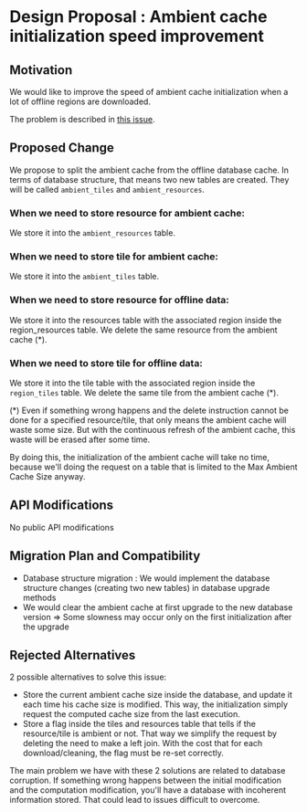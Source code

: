 # Design Proposal : Ambient cache initialization speed improvement

## Motivation

We would like to improve the speed of ambient cache initialization when a lot of offline regions are downloaded.

The problem is described in [this issue](https://github.com/maplibre/maplibre-native/issues/1815).

## Proposed Change

We propose to split the ambient cache from the offline database cache.
In terms of database structure, that means two new tables are created. They will be called `ambient_tiles` and `ambient_resources`.

### When we need to store resource for ambient cache:

We store it into the `ambient_resources` table.

### When we need to store tile for ambient cache:

We store it into the `ambient_tiles` table.

### When we need to store resource for offline data:

We store it into the resources table with the associated region inside the region_resources table.
We delete the same resource from the ambient cache (*).

### When we need to store tile for offline data:

We store it into the tile table with the associated region inside the `region_tiles` table.
We delete the same tile from the ambient cache (*).

(*) Even if something wrong happens and the delete instruction cannot be done for a specified resource/tile, that only means the ambient cache will waste some size.
But with the continuous refresh of the ambient cache, this waste will be erased after some time.

By doing this, the initialization of the ambient cache will take no time, because we'll doing the request on a table that is limited to the Max Ambient Cache Size anyway.

## API Modifications

No public API modifications

## Migration Plan and Compatibility

- Database structure migration : We would implement the database structure changes (creating two new tables) in database upgrade methods
- We would clear the ambient cache at first upgrade to the new database version => Some slowness may occur only on the first initialization after the upgrade

## Rejected Alternatives

2 possible alternatives to solve this issue:

- Store the current ambient cache size inside the database, and update it each time his cache size is modified. This way, the initialization simply request the computed cache size from the last execution.
- Store a flag inside the tiles and resources table that tells if the resource/tile is ambient or not. That way we simplify the request by deleting the need to make a left join. With the cost that for each download/cleaning, the flag must be re-set correctly.

The main problem we have with these 2 solutions are related to database corruption. If something wrong happens between the initial modification and the computation modification, you'll have a database with incoherent information stored. That could lead to issues difficult to overcome.
